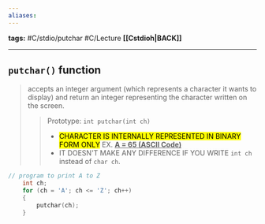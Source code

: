 ```yaml
---
aliases:
---
```

**tags:** #C/stdio/putchar #C/Lecture 
**[[Cstdioh|BACK]]**

---
## `putchar()` function
> accepts an integer argument (which represents a character it wants to display) and return an integer representing the character written on the screen.
> >Prototype:  `int putchar(int ch)`
> >- <mark class="hltr-lightred">CHARACTER IS INTERNALLY REPRESENTED IN BINARY FORM ONLY</mark>  EX. <u>**A = 65 (ASCII Code)**</u>
> >- IT DOESN'T MAKE ANY DIFFERENCE IF YOU WRITE `int ch` instead of `char ch`.

```C
// program to print A to Z
	int ch;
    for (ch = 'A'; ch <= 'Z'; ch++)
    {
        putchar(ch);
    }
```